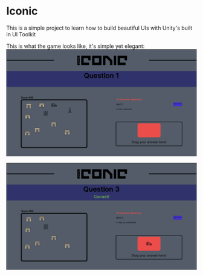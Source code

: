 # Iconic
 This is a simple project to learn how to build beautiful UIs with Unity's built in UI Toolkit
 
 
 This is what the game looks like, it's simple yet elegant:
 ![Main Interface](https://github.com/Drogshell/Iconic/blob/4de0929eaa1c5418a1631e281e321901f029aff6/Assets/ScreenShots/Main%20UI.png)
 
 ![Main Interface 2](https://github.com/Drogshell/Iconic/blob/4de0929eaa1c5418a1631e281e321901f029aff6/Assets/ScreenShots/Main%20UI%20-%202.png)
 
